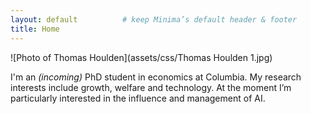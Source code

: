 ```yaml
---
layout: default          # keep Minima’s default header & footer
title: Home
---
```


<div class="hero">

![Photo of Thomas Houlden](assets/css/Thomas Houlden 1.jpg)

<p>I'm an <em>(incoming)</em> PhD student in economics at Columbia.  
My research interests include growth, welfare and technology.  
At the moment I’m particularly interested in the influence and management of AI.</p>

</div>
